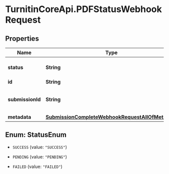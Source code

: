 # TurnitinCoreApi.PDFStatusWebhookRequest

## Properties

Name | Type | Description | Notes
------------ | ------------- | ------------- | -------------
**status** | **String** | The requesting Pdf status | [optional] 
**id** | **String** | the PDF ID | [optional] 
**submissionId** | **String** | the associated submission ID | [optional] 
**metadata** | [**SubmissionCompleteWebhookRequestAllOfMetadata**](SubmissionCompleteWebhookRequestAllOfMetadata.md) |  | [optional] 



## Enum: StatusEnum


* `SUCCESS` (value: `"SUCCESS"`)

* `PENDING` (value: `"PENDING"`)

* `FAILED` (value: `"FAILED"`)




